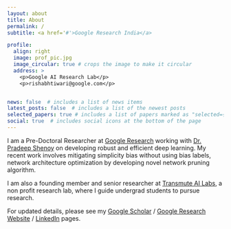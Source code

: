 ```yaml
---
layout: about
title: About
permalink: /
subtitle: <a href='#'>Google Research India</a>

profile:
  align: right
  image: prof_pic.jpg
  image_circular: true # crops the image to make it circular
  address: >
    <p>Google AI Research Lab</p>
    <p>rishabhtiwari@google.com</p>


news: false  # includes a list of news items
latest_posts: false  # includes a list of the newest posts
selected_papers: true # includes a list of papers marked as "selected={true}"
social: true  # includes social icons at the bottom of the page
---
```


I am a Pre-Doctoral Researcher at [Google Research](https://research.google/teams/india-research-lab/) working with [Dr. Pradeep Shenoy](https://sites.google.com/site/pshenoyuw/) on developing robust and efficient deep learning. My recent work involves mitigating simplicity bias without using bias labels, network architecture optimization by developing novel network pruning algorithm. 

I am also a founding member and senior researcher at [Transmute AI Labs](https://www.linkedin.com/company/transmuteai/), a non profit research lab, where I guide undergrad students to pursue research.


For updated details, please see my [Google Scholar](https://scholar.google.com/citations?user=iJuoc4sAAAAJ&hl=en) / [Google Research Website](https://research.google/people/RishabhTiwari/) / [LinkedIn](https://www.linkedin.com/in/rishabh-tiwari16/) pages.